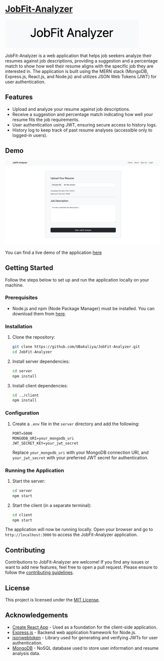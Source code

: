 # [JobFit-Analyzer](https://jobfitanalyzer.netlify.app/)

![JobFit-Analyzer Logo](images/JobFit-Analyzer-Logo.png)

JobFit-Analyzer is a web application that helps job seekers analyze their resumes against job descriptions, providing a suggestion and a percentage match to show how well their resume aligns with the specific job they are interested in. The application is built using the MERN stack (MongoDB, Express.js, React.js, and Node.js) and utilizes JSON Web Tokens (JWT) for user authentication.

## Features

- Upload and analyze your resume against job descriptions.
- Receive a suggestion and percentage match indicating how well your resume fits the job requirements.
- User authentication using JWT, ensuring secure access to history logs.
- History log to keep track of past resume analyses (accessible only to logged-in users).

## Demo

![JobFit-Analyzer Demo](images/JobFit-Analyzer-Home.png)

You can find a live demo of the application [here](https://jobfitanalyzer.netlify.app/)

## Getting Started

Follow the steps below to set up and run the application locally on your machine.

### Prerequisites

- Node.js and npm (Node Package Manager) must be installed. You can download them from [here](https://nodejs.org/).

### Installation

1. Clone the repository:

   ```bash
   git clone https://github.com/UBakaliya/JobFit-Analyzer.git
   cd JobFit-Analyzer
   ```

2. Install server dependencies:

   ```bash
   cd server
   npm install
   ```

3. Install client dependencies:

   ```bash
   cd ../client
   npm install
   ```

### Configuration

1. Create a `.env` file in the `server` directory and add the following:

   ```env
   PORT=5000
   MONGODB_URI=your_mongodb_uri
   JWT_SECRET_KEY=your_jwt_secret
   ```

   Replace `your_mongodb_uri` with your MongoDB connection URI, and `your_jwt_secret` with your preferred JWT secret for authentication.

### Running the Application

1. Start the server:

   ```bash
   cd server
   npm start
   ```

2. Start the client (in a separate terminal):

   ```bash
   cd client
   npm start
   ```

The application will now be running locally. Open your browser and go to `http://localhost:3000` to access the JobFit-Analyzer application.

## Contributing

Contributions to JobFit-Analyzer are welcome! If you find any issues or want to add new features, feel free to open a pull request. Please ensure to follow the [contributing guidelines](CONTRIBUTING.md).

## License

This project is licensed under the [MIT License](LICENSE).

## Acknowledgements

- [Create React App](https://github.com/facebook/create-react-app) - Used as a foundation for the client-side application.
- [Express.js](https://expressjs.com/) - Backend web application framework for Node.js.
- [jsonwebtoken](https://www.npmjs.com/package/jsonwebtoken) - Library used for generating and verifying JWTs for user authentication.
- [MongoDB](https://www.mongodb.com/) - NoSQL database used to store user information and resume analysis data.

